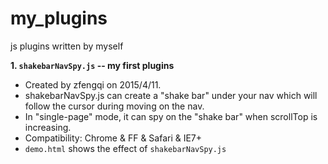 # my_plugins
js plugins written by myself

**1. `shakebarNavSpy.js` -- my first plugins**
  - Created by zfengqi on 2015/4/11.
  - shakebarNavSpy.js can create a "shake bar" under your nav which will follow the cursor during moving on the nav.
  - In "single-page" mode, it can spy on the "shake bar" when scrollTop is increasing.
  - Compatibility: Chrome & FF & Safari & IE7+
  - `demo.html` shows the effect of `shakebarNavSpy.js`
